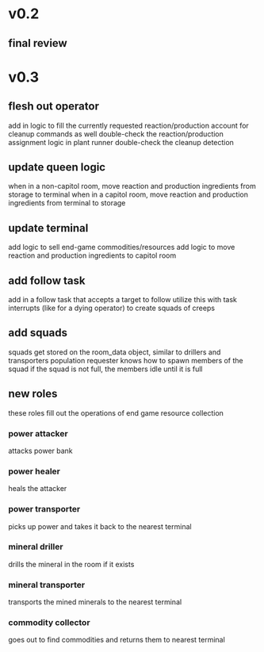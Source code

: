 # v0.2

## final review

# v0.3

## flesh out operator
add in logic to fill the currently requested reaction/production
account for cleanup commands as well
double-check the reaction/production assignment logic in plant runner
double-check the cleanup detection

## update queen logic
when in a non-capitol room, move reaction and production ingredients from storage to terminal
when in a capitol room, move reaction and production ingredients from terminal to storage

## update terminal
add logic to sell end-game commodities/resources
add logic to move reaction and production ingredients to capitol room

## add follow task
add in a follow task that accepts a target to follow
utilize this with task interrupts (like for a dying operator) to create squads of creeps

## add squads
squads get stored on the room_data object, similar to drillers and transporters
population requester knows how to spawn members of the squad
if the squad is not full, the members idle until it is full

## new roles
these roles fill out the operations of end game resource collection

### power attacker
attacks power bank

### power healer
heals the attacker

### power transporter
picks up power and takes it back to the nearest terminal

### mineral driller
drills the mineral in the room if it exists

### mineral transporter
transports the mined minerals to the nearest terminal

### commodity collector
goes out to find commodities and returns them to nearest terminal
